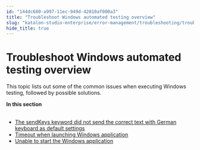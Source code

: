 ```yaml
---
id: "144dc680-a997-11ec-949d-42010af000a3"
title: "Troubleshoot Windows automated testing overview"
slug: "katalon-studio-enterprise/error-management/troubleshooting/troubleshoot-windows-automated-testing-overview"
hide_title: true
---
```


# <a id="id" class="anchor_top_offset"/><a id="ariaid-title1" class="anchor_top_offset"/>Troubleshoot Windows automated testing overview

<p xmlns="http://www.w3.org/1999/xhtml" className="p">This topic lists out some of the common issues when executing Windows testing, followed by possible solutions.</p> 
<nav xmlns="http://www.w3.org/1999/xhtml" role="navigation" className="related-links"><div className="linklist"><strong>In this section</strong><br /><br /><ul className="linklist"><li className="linklist"><a className="link" href="/docs/katalon-studio-enterprise/error-management/troubleshooting/the-sendkeys-keyword-did-not-send-the-correct-text-with-german-keyboard-as-default-settings">The sendKeys keyword did not send the correct text with German keyboard as default settings</a></li><li className="linklist"><a className="link" href="/docs/katalon-studio-enterprise/error-management/troubleshooting/timeout-when-launching-windows-application">Timeout when launching Windows application</a></li><li className="linklist"><a className="link" href="/docs/katalon-studio-enterprise/error-management/troubleshooting/unable-to-start-the-windows-application">Unable to start the Windows application</a></li></ul></div></nav> 
